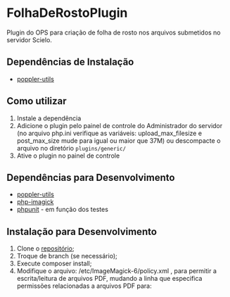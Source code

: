 # FolhaDeRostoPlugin
Plugin do OPS para criação de folha de rosto nos arquivos submetidos no servidor Scielo.

## Dependências de Instalação 
* [poppler-utils](https://poppler.freedesktop.org/)

## Como utilizar 
1. Instale a dependência
2. Adicione o plugin pelo painel de controle do Administrador do servidor (no arquivo php.ini verifique as variáveis: upload_max_filesize e post_max_size mude para igual ou maior que 37M) ou descompacte o arquivo no diretório `plugins/generic/`
3. Ative o plugin no painel de controle

## Dependências para Desenvolvimento
* [poppler-utils](https://poppler.freedesktop.org/)
* [php-imagick](https://www.php.net/manual/pt_BR/imagick.compareimages.php)
* [phpunit](https://phpunit.de/) - em função dos testes

## Instalação para Desenvolvimento
1. Clone o [repositório](https://gitlab.lepidus.com.br/softwares-pkp/plugins_ojs/folhaDeRostoDoPDF);
2. Troque de branch (se necessário);
3. Execute composer install;
4. Modifique o arquivo: /etc/ImageMagick-6/policy.xml , para permitir a escrita/leitura de arquivos PDF, mudando a linha que especifica permissões relacionadas a arquivos PDF para:
<policy domain=“coder” rights=“read|write” pattern=“PDF” /> 
